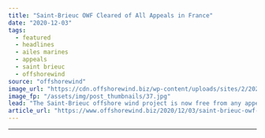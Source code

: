 ```yaml
---
title: "Saint-Brieuc OWF Cleared of All Appeals in France"
date: "2020-12-03"
tags: 
  - featured
  - headlines
  - ailes marines
  - appeals
  - saint brieuc
  - offshorewind
source: "offshorewind"
image_url: "https://cdn.offshorewind.biz/wp-content/uploads/sites/2/2020/12/03111002/ailes-marines-saint-brieuc.jpg"
image_fp: "/assets/img/post_thumbnails/37.jpg"
lead: "The Saint-Brieuc offshore wind project is now free from any appeals before the French"
article_url: "https://www.offshorewind.biz/2020/12/03/saint-brieuc-owf-cleared-of-all-appeals-in-france/"
---
```


---
